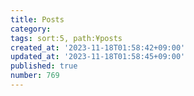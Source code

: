 ```yaml
---
title: Posts
category:
tags: sort:5, path:¥posts
created_at: '2023-11-18T01:58:42+09:00'
updated_at: '2023-11-18T01:58:45+09:00'
published: true
number: 769
---
```



